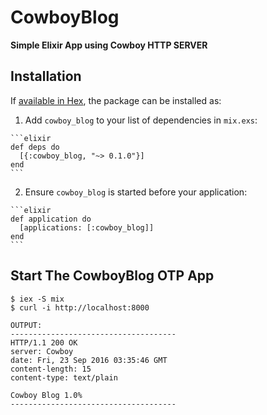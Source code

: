 # CowboyBlog

**Simple Elixir App using Cowboy HTTP SERVER**

## Installation

If [available in Hex](https://hex.pm/docs/publish), the package can be installed as:

  1. Add `cowboy_blog` to your list of dependencies in `mix.exs`:

    ```elixir
    def deps do
      [{:cowboy_blog, "~> 0.1.0"}]
    end
    ```

  2. Ensure `cowboy_blog` is started before your application:

    ```elixir
    def application do
      [applications: [:cowboy_blog]]
    end
    ```

## Start The CowboyBlog OTP App
    $ iex -S mix
    $ curl -i http://localhost:8000

    OUTPUT:
    -------------------------------------
    HTTP/1.1 200 OK
    server: Cowboy
    date: Fri, 23 Sep 2016 03:35:46 GMT
    content-length: 15
    content-type: text/plain

    Cowboy Blog 1.0%
    -------------------------------------